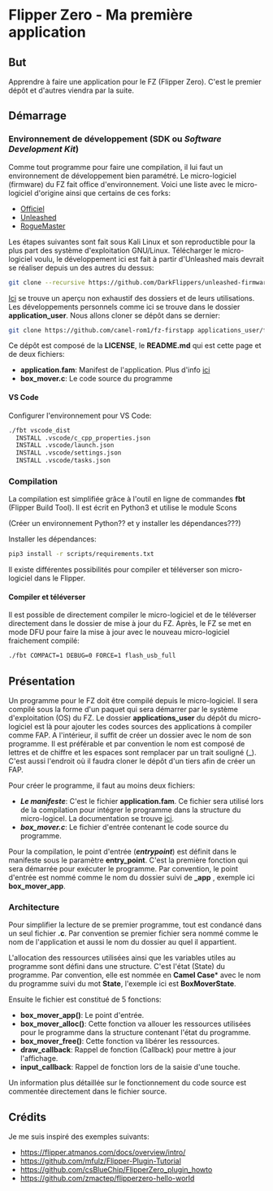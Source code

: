 # Flipper Zero - Ma première application
## But
Apprendre à faire une application pour le FZ (Flipper Zero). C'est le premier
dépôt et d'autres viendra par la suite.

## Démarrage
### Environnement de développement (SDK ou ***Software Development Kit***)
Comme tout programme pour faire une compilation, il lui faut un environnement de
développement bien paramétré. Le micro-logiciel (firmware) du FZ fait
office d'environnement. Voici une liste avec le micro-logiciel d'origine ainsi
que certains de ces forks:
  * [Officiel](https://github.com/flipperdevices/flipperzero-firmware)
  * [Unleashed](https://github.com/DarkFlippers/unleashed-firmware)
  * [RogueMaster](https://github.com/RogueMaster/flipperzero-firmware-wPlugins)

Les étapes suivantes sont fait sous Kali Linux et son reproductible pour la plus
part des système d'exploitation GNU/Linux. Télécharger le micro-logiciel voulu,
le développement ici est fait à partir d'Unleashed mais devrait se réaliser
depuis un des autres du dessus:
```bash
git clone --recursive https://github.com/DarkFlippers/unleashed-firmware
```
[Ici](https://github.com/DarkFlippers/unleashed-firmware#project-structure) se
trouve un aperçu non exhaustif des dossiers et de leurs utilisations. Les
développements personnels comme ici se trouve dans le dossier
**application_user**. Nous allons cloner se dépôt dans se dernier:
```bash
git clone https://github.com/canel-rom1/fz-firstapp applications_user/firstapp
```
Ce dépôt est composé de la **LICENSE**, le **README.md** qui est cette page et de deux
fichiers:
  * **application.fam**: Manifest de l'application. Plus d'info
  [ici](https://github.com/DarkFlippers/unleashed-firmware/blob/dev/documentation/AppManifests.md)
  * **box_mover.c**: Le code source du programme

#### VS Code
Configurer l'environnement pour VS Code:
```bash
./fbt vscode_dist
  INSTALL .vscode/c_cpp_properties.json
  INSTALL .vscode/launch.json
  INSTALL .vscode/settings.json
  INSTALL .vscode/tasks.json
```

### Compilation
La compilation est simplifiée grâce à l'outil en ligne de commandes **fbt**
(Flipper Build Tool). Il est écrit en Python3 et utilise le module Scons

(Créer un environnement Python?? et y installer les dépendances???)

Installer les dépendances:
```bash
pip3 install -r scripts/requirements.txt
```

Il existe différentes possibilités pour compiler et téléverser son
micro-logiciel dans le Flipper.

#### Compiler et téléverser
Il est possible de directement compiler le micro-logiciel et de le téléverser
directement dans le dossier de mise à jour du FZ. Après, le FZ se met
en mode DFU pour faire la mise à jour avec le nouveau micro-logiciel fraichement
compilé:
```bash
./fbt COMPACT=1 DEBUG=0 FORCE=1 flash_usb_full
```

 ## Présentation
Un programme pour le FZ doit être compilé depuis le micro-logiciel. Il sera
compilé sous la forme d'un paquet qui sera démarrer par le système
d'exploitation (OS) du FZ. Le dossier **applications_user** du dépôt du
micro-logiciel est là pour ajouter les codes sources des applications à compiler
comme FAP. A l'intérieur, il suffit de créer un dossier avec le nom de son
programme. Il est préférable et par convention le nom est composé de lettres et
de chiffre et les espaces sont remplacer par un trait souligné (_). C'est aussi 
l'endroit où il faudra cloner le dépôt d'un tiers afin de créer un FAP.

Pour créer le programme, il faut au moins deux fichiers:
  * ***Le manifeste***: C'est le fichier **application.fam**. Ce fichier sera utilisé
lors de la compilation pour intégrer le programme dans la structure du micro-logicel.
La documentation se trouve [ici](https://github.com/DarkFlippers/unleashed-firmware/blob/dev/documentation/AppManifests.md).
  * ***box_mover.c***: Le fichier d'entrée contenant le code source du programme.

Pour la compilation, le point d'entrée (***entrypoint***) est définit dans le
manifeste sous le paramètre **entry_point**. C'est la première fonction qui sera démarrée pour exécuter le
programme. Par convention, le point d'entrée est nommé comme le nom du dossier
suivi de **_app** , exemple ici **box_mover_app**.

### Architecture
Pour simplifier la lecture de se premier programme, tout est condancé dans un
seul fichier **.c**. Par convention se premier fichier sera nommé comme le nom
de l'application et aussi le nom du dossier au quel il appartient.

L'allocation des ressources utilisées ainsi que les variables utiles au programme
sont défini dans une structure. C'est l'état (State) du programme. Par convention, elle est nommée en **Camel
Case*** avec le nom du programme suivi du mot **State**, l'exemple ici est **BoxMoverState**.

Ensuite le fichier est constitué de 5 fonctions:
  * **box_mover_app()**: Le point d'entrée.
  * **box_mover_alloc()**: Cette fonction va allouer les ressources utilisées
  pour le programme dans la structure contenant l'état du programme.
  * **box_mover_free()**: Cette fonction va libérer les ressources.
  * **draw_callback**: Rappel de fonction (Callback) pour mettre à jour l'affichage.
  * **input_callback**: Rappel de fonction lors de la saisie d'une touche.

Un information plus détaillée sur le fonctionnement du code source est commentée
directement dans le fichier source.

## Crédits
Je me suis inspiré des exemples suivants:
  * https://flipper.atmanos.com/docs/overview/intro/
  * https://github.com/mfulz/Flipper-Plugin-Tutorial
  * https://github.com/csBlueChip/FlipperZero_plugin_howto
  * https://github.com/zmactep/flipperzero-hello-world
